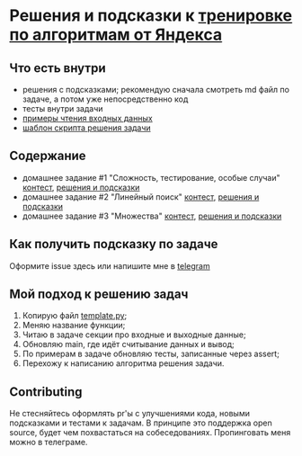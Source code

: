 # Решения и подсказки к [тренировке по алгоритмам от Яндекса](https://yandex.ru/yaintern/algorithm-training)

## Что есть внутри

- решения с подсказками; рекомендую сначала смотреть md файл по задаче, а потом уже непосредственно код
- тесты внутри задачи
- [примеры чтения входных данных](./read_input)
- [шаблон скрипта решения задачи](./template.py)

## Содержание

- домашнее задание #1 "Сложность, тестирование, особые случаи" [контест](https://contest.yandex.ru/contest/27393/problems/), [решения и подсказки](hw1/)
- домашнее задание #2 "Линейный поиск" [контест](https://contest.yandex.ru/contest/27472/problems/), [решения и подсказки](hw2/)
- домашнее задание #3 "Множества" [контест](https://contest.yandex.ru/contest/27663/problems/), [решения и подсказки](hw3/)

## Как получить подсказку по задаче

Оформите issue здесь или напишите мне в [telegram](https://t.me/OhAndrey)

## Мой подход к решению задач

1. Копирую файл [template.py](./template.py);
2. Меняю название функции;
3. Читаю в задаче секции про входные и выходные данные;
4. Обновляю main, где идёт считывание данных и вывод;
5. По примерам в задаче обновляю тесты, записанные через assert;
6. Перехожу к написанию алгоритма решения задачи.

## Contributing

Не стесняйтесь оформлять pr'ы с улучшениями кода, новыми подсказками и тестами к задачам.
В принципе это поддержка open source, будет чем похвастаться на собеседованиях.
Пропинговать меня можно в телеграме.
